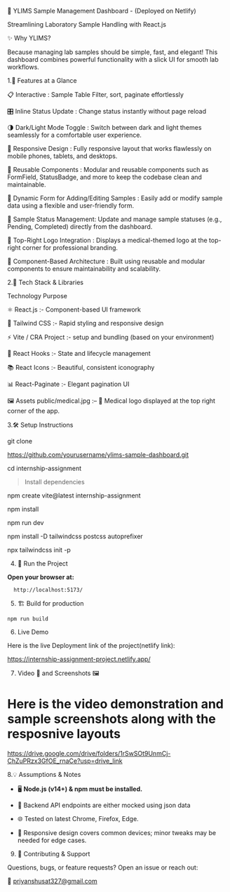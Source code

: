 🏥  YLIMS Sample Management Dashboard - (Deployed on Netlify)

Streamlining Laboratory Sample Handling with React.js

✨ Why YLIMS?

Because managing lab samples should be simple, fast, and elegant! This dashboard combines powerful functionality with a slick UI for smooth lab workflows.

1.🚀 Features at a Glance

📋 Interactive : Sample Table	Filter, sort, paginate effortlessly

🎛️ Inline Status Update	: Change status instantly without page reload

🌗 Dark/Light Mode Toggle : 
Switch between dark and light themes seamlessly for a comfortable user experience.

📱 Responsive Design : 
Fully responsive layout that works flawlessly on mobile phones, tablets, and desktops.

🧩 Reusable Components : 
Modular and reusable components such as FormField, StatusBadge, and more to keep the codebase clean and maintainable.

📝 Dynamic Form for Adding/Editing Samples : 
Easily add or modify sample data using a flexible and user-friendly form.

🔄 Sample Status Management: 
Update and manage sample statuses (e.g., Pending, Completed) directly from the dashboard.

🏥 Top-Right Logo Integration :
Displays a medical-themed logo at the top-right corner for professional branding.

🧱 Component-Based Architecture : 
Built using reusable and modular components to ensure maintainability and scalability.



2.🧰 Tech Stack & Libraries

Technology	Purpose

⚛️ React.js :-	Component-based UI framework

🎨 Tailwind CSS :-	Rapid styling and responsive design

⚡ Vite / CRA	Project :- setup and bundling (based on your environment)

🔁 React Hooks :- State and lifecycle management

📚 React Icons	:- Beautiful, consistent iconography

📊 React-Paginate :-	Elegant pagination UI

🖼️ Assets
public/medical.jpg :– 🏥 Medical logo displayed at the top right corner of the app.


3.🛠️ Setup Instructions

git clone 

https://github.com/yourusername/ylims-sample-dashboard.git


cd internship-assignment

>Install dependencies

npm create vite@latest internship-assignment

npm install

npm run dev

npm install -D tailwindcss postcss autoprefixer

npx tailwindcss init -p


  4.  🚀 Run the Project

**Open your browser at:**
      
      http://localhost:5173/


  5.  🏗️ Build for production

    npm run build

  6. Live Demo
   
   Here is the live Deployment link of the project(netlify link):
   
   https://internship-assignment-project.netlify.app/


  
  7. Video 🎥 and Screenshots 🖼️
  
 Here is the video demonstration and sample screenshots along with the resposnive layouts
=======
   


   https://drive.google.com/drive/folders/1rSwSOt9UnmCj-ChZuPRzx3GfOE_rnaCe?usp=drive_link


  8.💡 Assumptions & Notes

- 🖥️ **Node.js (v14+) & npm must be installed.**

- 🔗 Backend API endpoints are either mocked using json data

- 🌐 Tested on latest Chrome, Firefox, Edge.

- 📱 Responsive design covers common devices; minor tweaks may be needed for edge cases.



9. 🤝 Contributing & Support

Questions, bugs, or feature requests? Open an issue or reach out:

📧 priyanshusat327@gmail.com
